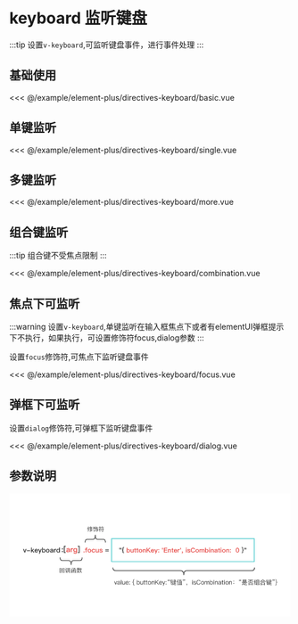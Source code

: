 
# keyboard 监听键盘

:::tip
设置`v-keyboard`,可监听键盘事件，进行事件处理
:::

## 基础使用

<demo src="directives-keyboard/basic">

<<< @/example/element-plus/directives-keyboard/basic.vue
</demo>

## 单键监听

<demo src="directives-keyboard/single">

<<< @/example/element-plus/directives-keyboard/single.vue
</demo>

## 多键监听

<demo src="directives-keyboard/more">

<<< @/example/element-plus/directives-keyboard/more.vue
</demo>

## 组合键监听

:::tip
组合键不受焦点限制
:::

<demo src="directives-keyboard/combination">

<<< @/example/element-plus/directives-keyboard/combination.vue
</demo>

## 焦点下可监听

:::warning
设置`v-keyboard`,单键监听在输入框焦点下或者有elementUI弹框提示下不执行，如果执行，可设置修饰符focus,dialog参数
:::

设置`focus`修饰符,可焦点下监听键盘事件

<demo src="directives-keyboard/focus">

<<< @/example/element-plus/directives-keyboard/focus.vue
</demo>

## 弹框下可监听

设置`dialog`修饰符,可弹框下监听键盘事件

<demo src="directives-keyboard/dialog">

<<< @/example/element-plus/directives-keyboard/dialog.vue
</demo>

## 参数说明

![参数说明](./keyboard.png)
